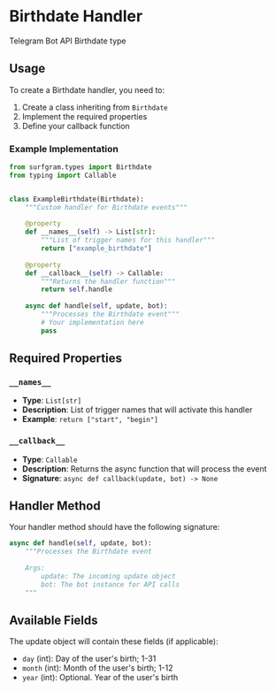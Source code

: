 # Birthdate Handler

Telegram Bot API Birthdate type

## Usage

To create a Birthdate handler, you need to:

1. Create a class inheriting from `Birthdate`
2. Implement the required properties
3. Define your callback function

### Example Implementation

```python
from surfgram.types import Birthdate
from typing import Callable


class ExampleBirthdate(Birthdate):
    """Custom handler for Birthdate events"""
    
    @property
    def __names__(self) -> List[str]:
        """List of trigger names for this handler"""
        return ["example_birthdate"]
    
    @property
    def __callback__(self) -> Callable:
        """Returns the handler function"""
        return self.handle
    
    async def handle(self, update, bot):
        """Processes the Birthdate event"""
        # Your implementation here
        pass
```

## Required Properties

### `__names__`
- **Type**: `List[str]`
- **Description**: List of trigger names that will activate this handler
- **Example**: `return ["start", "begin"]`

### `__callback__`
- **Type**: `Callable`
- **Description**: Returns the async function that will process the event
- **Signature**: `async def callback(update, bot) -> None`

## Handler Method

Your handler method should have the following signature:

```python
async def handle(self, update, bot):
    """Processes the Birthdate event
    
    Args:
        update: The incoming update object
        bot: The bot instance for API calls
    """
```

## Available Fields

The update object will contain these fields (if applicable):

- `day` (int): Day of the user's birth; 1-31
- `month` (int): Month of the user's birth; 1-12
- `year` (int): Optional. Year of the user's birth
